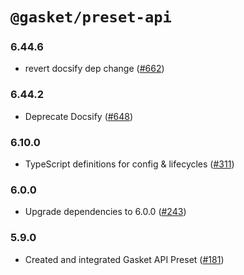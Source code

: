 # `@gasket/preset-api`

### 6.44.6

- revert docsify dep change ([#662])

### 6.44.2

- Deprecate Docsify ([#648])

### 6.10.0

- TypeScript definitions for config & lifecycles ([#311])

### 6.0.0

- Upgrade dependencies to 6.0.0 ([#243])

### 5.9.0

- Created and integrated Gasket API Preset ([#181])

[#181]: https://github.com/godaddy/gasket/pull/181
[#243]: https://github.com/godaddy/gasket/pull/243
[#311]: https://github.com/godaddy/gasket/pull/311
[#648]: https://github.com/godaddy/gasket/pull/648
[#662]: https://github.com/godaddy/gasket/pull/662
